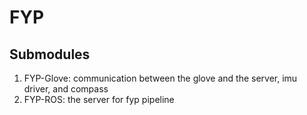 # FYP
## Submodules
1. FYP-Glove: communication between the glove and the server, imu driver, and compass
2. FYP-ROS: the server for fyp pipeline
